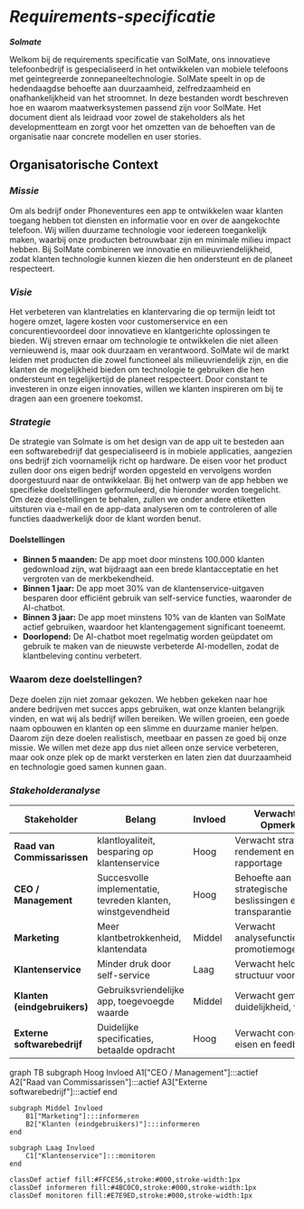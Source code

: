 # _Requirements-specificatie_
***Solmate***

Welkom bij de requirements specificatie van SolMate, ons innovatieve telefoonbedrijf is gespecialiseerd in het ontwikkelen van mobiele telefoons met geintegreerde zonnepaneeltechnologie.
SolMate speelt in op de hedendaagdse behoefte aan duurzaamheid, zelfredzaamheid en onafhankelijkheid van het stroomnet. In deze bestanden wordt beschreven hoe en waarom maatwerksystemen passend zijn voor SolMate.
Het document dient als leidraad voor zowel de stakeholders als het developmentteam en zorgt voor het omzetten van de behoeften van de organisatie naar concrete modellen en user stories.



## Organisatorische Context

### _Missie_
Om als bedrijf onder Phoneventures een app te ontwikkelen waar klanten toegang hebben tot diensten en informatie voor en over de aangekochte telefoon. Wij willen duurzame technologie voor iedereen toegankelijk maken, waarbij onze producten betrouwbaar zijn en minimale milieu impact hebben. Bij SolMate combineren we innovatie en milieuvriendelijkheid, zodat klanten technologie kunnen kiezen die hen ondersteunt en de planeet respecteert.

### _Visie_
Het verbeteren van klantrelaties en klantervaring die op termijn leidt tot hogere omzet, lagere kosten voor customerservice en een concurentievoordeel door innovatieve en klantgerichte oplossingen te bieden. Wij streven ernaar om technologie te ontwikkelen die niet alleen vernieuwend is, maar ook duurzaam en verantwoord. SolMate wil de markt leiden met producten die zowel functioneel als milieuvriendelijk zijn, en die klanten de mogelijkheid bieden om technologie te gebruiken die hen ondersteunt en tegelijkertijd de planeet respecteert. Door constant te investeren in onze eigen innovaties, willen we klanten inspireren om bij te dragen aan een groenere toekomst.

### _Strategie_
De strategie van Solmate is om het design van de app uit te besteden aan een softwarebedrijf dat gespecialiseerd is in mobiele applicaties, aangezien ons bedrijf zich voornamelijk richt op hardware. De eisen voor het product zullen door ons eigen bedrijf worden opgesteld en vervolgens worden doorgestuurd naar de ontwikkelaar.
Bij het ontwerp van de app hebben we specifieke doelstellingen geformuleerd, die hieronder worden toegelicht. Om deze doelstellingen te behalen, zullen we onder andere etiketten uitsturen via e-mail en de app-data analyseren om te controleren of alle functies daadwerkelijk door de klant worden benut.

#### Doelstellingen
- **Binnen 5 maanden:** De app moet door minstens 100.000 klanten gedownload zijn, wat bijdraagt aan een brede klantacceptatie en het vergroten van de merkbekendheid.
- **Binnen 1 jaar:** De app moet 30% van de klantenservice-uitgaven besparen door efficiënt gebruik van self-service functies, waaronder de AI-chatbot.
- **Binnen 3 jaar:** De app moet minstens 10% van de klanten van SolMate actief gebruiken, waardoor het klantengagement significant toeneemt.
- **Doorlopend:** De AI-chatbot moet regelmatig worden geüpdatet om gebruik te maken van de nieuwste verbeterde AI-modellen, zodat de klantbeleving continu verbetert.

### Waarom deze doelstellingen?
Deze doelen zijn niet zomaar gekozen. We hebben gekeken naar hoe andere bedrijven met succes apps gebruiken, wat onze klanten belangrijk vinden, en wat wij als bedrijf willen bereiken. We willen groeien, een goede naam opbouwen en klanten op een slimme en duurzame manier helpen. Daarom zijn deze doelen realistisch, meetbaar en passen ze goed bij onze missie.
 We willen met deze app dus niet alleen onze service verbeteren, maar ook onze plek op de markt versterken en laten zien dat duurzaamheid en technologie goed samen kunnen gaan.



### _Stakeholderanalyse_

| Stakeholder              | Belang                                                   | Invloed  | Verwachting / Opmerking                                     |
|--------------------------|----------------------------------------------------------|----------|-------------------------------------------------------------|
| **Raad van Commissarissen**  |  klantloyaliteit, besparing op klantenservice                                     | Hoog     | Verwacht strategisch rendement en rapportage               |
| **CEO / Management**        | Succesvolle implementatie, tevreden klanten, winstgevendheid | Hoog     | Behoefte aan strategische beslissingen en transparantie     |
| **Marketing**               | Meer klantbetrokkenheid, klantendata                 | Middel   | Verwacht analysefuncties en promotiemogelijkheden           |
| **Klantenservice**          | Minder druk door self-service      | Laag     | Verwacht heldere structuur voor klanten                     |        |
| **Klanten (eindgebruikers)**| Gebruiksvriendelijke app,  toegevoegde waarde    | Middel   | Verwacht gemak, duidelijkheid, veiligheid                   |
| **Externe softwarebedrijf** | Duidelijke specificaties, betaalde opdracht              | Hoog     | Verwacht concrete eisen en feedback                        |


graph TB
    subgraph Hoog Invloed
        A1["CEO / Management"]:::actief
        A2["Raad van Commissarissen"]:::actief
        A3["Externe softwarebedrijf"]:::actief
    end

    subgraph Middel Invloed
        B1["Marketing"]:::informeren
        B2["Klanten (eindgebruikers)"]:::informeren
    end

    subgraph Laag Invloed
        C1["Klantenservice"]:::monitoren
    end

    classDef actief fill:#FFCE56,stroke:#000,stroke-width:1px
    classDef informeren fill:#4BC0C0,stroke:#000,stroke-width:1px
    classDef monitoren fill:#E7E9ED,stroke:#000,stroke-width:1px


